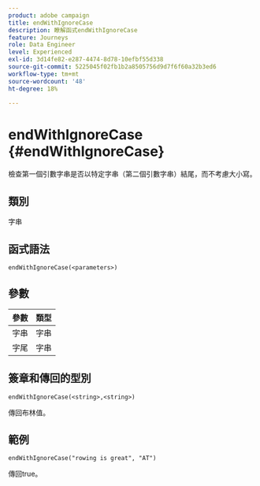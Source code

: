 ```yaml
---
product: adobe campaign
title: endWithIgnoreCase
description: 瞭解函式endWithIgnoreCase
feature: Journeys
role: Data Engineer
level: Experienced
exl-id: 3d14fe82-e287-4474-8d78-10efbf55d338
source-git-commit: 5225045f02fb1b2a8505756d9d7f6f60a32b3ed6
workflow-type: tm+mt
source-wordcount: '48'
ht-degree: 18%

---
```


# endWithIgnoreCase {#endWithIgnoreCase}

檢查第一個引數字串是否以特定字串（第二個引數字串）結尾，而不考慮大小寫。

## 類別

字串

## 函式語法

`endWithIgnoreCase(<parameters>)`

## 參數

| 參數 | 類型 |
|-----------|------------------|
| 字串 | 字串 |
| 字尾 | 字串 |

## 簽章和傳回的型別

`endWithIgnoreCase(<string>,<string>)`

傳回布林值。

## 範例

`endWithIgnoreCase("rowing is great", "AT")`

傳回true。
